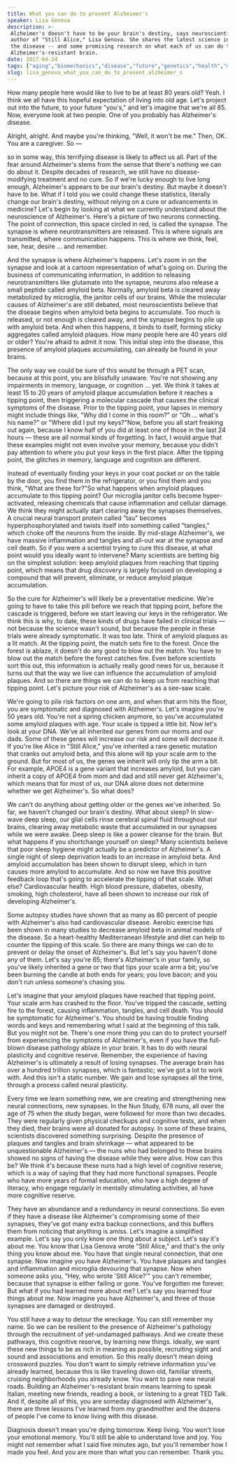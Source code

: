 ```yaml
---
title: What you can do to prevent Alzheimer's
speaker: Lisa Genova
description: >-
 Alzheimer's doesn't have to be your brain's destiny, says neuroscientist and
 author of "Still Alice," Lisa Genova. She shares the latest science investigating
 the disease -- and some promising research on what each of us can do to build an
 Alzheimer's-resistant brain.
date: 2017-04-24
tags: ["aging","biomechanics","disease","future","genetics","health","medical-research","mental-health","alzheimers","mind","science","neuroscience"]
slug: lisa_genova_what_you_can_do_to_prevent_alzheimer_s
---
```


How many people here would like to live to be at least 80 years old? Yeah. I think we all
have this hopeful expectation of living into old age. Let's project out into the future,
to your future "you's," and let's imagine that we're all 85. Now, everyone look at two
people. One of you probably has Alzheimer's disease.

Alright, alright. And maybe you're thinking, "Well, it won't be me." Then, OK. You are a
caregiver. So —

so in some way, this terrifying disease is likely to affect us all. Part of the fear around
Alzheimer's stems from the sense that there's nothing we can do about it. Despite decades
of research, we still have no disease-modifying treatment and no cure. So if we're lucky
enough to live long enough, Alzheimer's appears to be our brain's destiny. But maybe it
doesn't have to be. What if I told you we could change these statistics, literally change
our brain's destiny, without relying on a cure or advancements in medicine? Let's begin by
looking at what we currently understand about the neuroscience of Alzheimer's. Here's a
picture of two neurons connecting. The point of connection, this space circled in red, is
called the synapse. The synapse is where neurotransmitters are released. This is where
signals are transmitted, where communication happens. This is where we think, feel, see,
hear, desire ... and remember.

And the synapse is where Alzheimer's happens. Let's zoom in on the synapse and look at a
cartoon representation of what's going on. During the business of communicating
information, in addition to releasing neurotransmitters like glutamate into the synapse,
neurons also release a small peptide called amyloid beta. Normally, amyloid beta is
cleared away metabolized by microglia, the janitor cells of our brains. While the
molecular causes of Alzheimer's are still debated, most neuroscientists believe that the
disease begins when amyloid beta begins to accumulate. Too much is released, or not enough
is cleared away, and the synapse begins to pile up with amyloid beta. And when this
happens, it binds to itself, forming sticky aggregates called amyloid plaques. How many
people here are 40 years old or older? You're afraid to admit it now. This initial step
into the disease, this presence of amyloid plaques accumulating, can already be found in
your brains.

The only way we could be sure of this would be through a PET scan, because at this point,
you are blissfully unaware. You're not showing any impairments in memory, language, or
cognition ... yet. We think it takes at least 15 to 20 years of amyloid plaque
accumulation before it reaches a tipping point, then triggering a molecular cascade that
causes the clinical symptoms of the disease. Prior to the tipping point, your lapses in
memory might include things like, "Why did I come in this room?" or "Oh ... what's his
name?" or "Where did I put my keys?"Now, before you all start freaking out again, because
I know half of you did at least one of those in the last 24 hours — these are all normal
kinds of forgetting. In fact, I would argue that these examples might not even involve
your memory, because you didn't pay attention to where you put your keys in the first
place. After the tipping point, the glitches in memory, language and cognition are
different.

Instead of eventually finding your keys in your coat pocket or on the table by the door,
you find them in the refrigerator, or you find them and you think, "What are these for?"So
what happens when amyloid plaques accumulate to this tipping point? Our microglia janitor
cells become hyper-activated, releasing chemicals that cause inflammation and cellular
damage. We think they might actually start clearing away the synapses themselves. A
crucial neural transport protein called "tau" becomes hyperphosphorylated and twists
itself into something called "tangles," which choke off the neurons from the inside. By
mid-stage Alzheimer's, we have massive inflammation and tangles and all-out war at the
synapse and cell death. So if you were a scientist trying to cure this disease, at what
point would you ideally want to intervene? Many scientists are betting big on the simplest
solution: keep amyloid plaques from reaching that tipping point, which means that drug
discovery is largely focused on developing a compound that will prevent, eliminate, or
reduce amyloid plaque accumulation.

So the cure for Alzheimer's will likely be a preventative medicine. We're going to have to
take this pill before we reach that tipping point, before the cascade is triggered, before
we start leaving our keys in the refrigerator. We think this is why, to date, these kinds
of drugs have failed in clinical trials — not because the science wasn't sound, but
because the people in these trials were already symptomatic. It was too late. Think of
amyloid plaques as a lit match. At the tipping point, the match sets fire to the forest.
Once the forest is ablaze, it doesn't do any good to blow out the match. You have to blow
out the match before the forest catches fire. Even before scientists sort this out, this
information is actually really good news for us, because it turns out that the way we live
can influence the accumulation of amyloid plaques. And so there are things we can do to
keep us from reaching that tipping point. Let's picture your risk of Alzheimer's as a
see-saw scale.

We're going to pile risk factors on one arm, and when that arm hits the floor, you are
symptomatic and diagnosed with Alzheimer's. Let's imagine you're 50 years old. You're not
a spring chicken anymore, so you've accumulated some amyloid plaques with age. Your scale
is tipped a little bit. Now let's look at your DNA. We've all inherited our genes from our
moms and our dads. Some of these genes will increase our risk and some will decrease it.
If you're like Alice in "Still Alice," you've inherited a rare genetic mutation that
cranks out amyloid beta, and this alone will tip your scale arm to the ground. But for
most of us, the genes we inherit will only tip the arm a bit. For example, APOE4 is a gene
variant that increases amyloid, but you can inherit a copy of APOE4 from mom and dad and
still never get Alzheimer's, which means that for most of us, our DNA alone does not
determine whether we get Alzheimer's. So what does?

We can't do anything about getting older or the genes we've inherited. So far, we haven't
changed our brain's destiny. What about sleep? In slow-wave deep sleep, our glial cells
rinse cerebral spinal fluid throughout our brains, clearing away metabolic waste that
accumulated in our synapses while we were awake. Deep sleep is like a power cleanse for
the brain. But what happens if you shortchange yourself on sleep? Many scientists believe
that poor sleep hygiene might actually be a predictor of Alzheimer's. A single night of
sleep deprivation leads to an increase in amyloid beta. And amyloid accumulation has been
shown to disrupt sleep, which in turn causes more amyloid to accumulate. And so now we
have this positive feedback loop that's going to accelerate the tipping of that scale. What
else? Cardiovascular health. High blood pressure, diabetes, obesity, smoking, high
cholesterol, have all been shown to increase our risk of developing Alzheimer's.

Some autopsy studies have shown that as many as 80 percent of people with Alzheimer's also
had cardiovascular disease. Aerobic exercise has been shown in many studies to decrease
amyloid beta in animal models of the disease. So a heart-healthy Mediterranean lifestyle
and diet can help to counter the tipping of this scale. So there are many things we can do
to prevent or delay the onset of Alzheimer's. But let's say you haven't done any of them.
Let's say you're 65; there's Alzheimer's in your family, so you've likely inherited a gene
or two that tips your scale arm a bit; you've been burning the candle at both ends for
years; you love bacon; and you don't run unless someone's chasing you.

Let's imagine that your amyloid plaques have reached that tipping point. Your scale arm
has crashed to the floor. You've tripped the cascade, setting fire to the forest, causing
inflammation, tangles, and cell death. You should be symptomatic for Alzheimer's. You
should be having trouble finding words and keys and remembering what I said at the
beginning of this talk. But you might not be. There's one more thing you can do to protect
yourself from experiencing the symptoms of Alzheimer's, even if you have the full-blown
disease pathology ablaze in your brain. It has to do with neural plasticity and cognitive
reserve. Remember, the experience of having Alzheimer's is ultimately a result of losing
synapses. The average brain has over a hundred trillion synapses, which is fantastic;
we've got a lot to work with. And this isn't a static number. We gain and lose synapses
all the time, through a process called neural plasticity.

Every time we learn something new, we are creating and strengthening new neural
connections, new synapses. In the Nun Study, 678 nuns, all over the age of 75 when the
study began, were followed for more than two decades. They were regularly given physical
checkups and cognitive tests, and when they died, their brains were all donated for
autopsy. In some of these brains, scientists discovered something surprising. Despite the
presence of plaques and tangles and brain shrinkage — what appeared to be unquestionable
Alzheimer's — the nuns who had belonged to these brains showed no signs of having the
disease while they were alive. How can this be? We think it's because these nuns had a high
level of cognitive reserve, which is a way of saying that they had more functional
synapses. People who have more years of formal education, who have a high degree of
literacy, who engage regularly in mentally stimulating activities, all have more cognitive
reserve.

They have an abundance and a redundancy in neural connections. So even if they have a
disease like Alzheimer's compromising some of their synapses, they've got many extra
backup connections, and this buffers them from noticing that anything is amiss. Let's
imagine a simplified example. Let's say you only know one thing about a subject. Let's say
it's about me. You know that Lisa Genova wrote "Still Alice," and that's the only thing
you know about me. You have that single neural connection, that one synapse. Now imagine
you have Alzheimer's. You have plaques and tangles and inflammation and microglia
devouring that synapse. Now when someone asks you, "Hey, who wrote 'Still Alice?'" you
can't remember, because that synapse is either failing or gone. You've forgotten me
forever. But what if you had learned more about me? Let's say you learned four things about
me. Now imagine you have Alzheimer's, and three of those synapses are damaged or
destroyed.

You still have a way to detour the wreckage. You can still remember my name. So we can be
resilient to the presence of Alzheimer's pathology through the recruitment of
yet-undamaged pathways. And we create these pathways, this cognitive reserve, by learning
new things. Ideally, we want these new things to be as rich in meaning as possible,
recruiting sight and sound and associations and emotion. So this really doesn't mean doing
crossword puzzles. You don't want to simply retrieve information you've already learned,
because this is like traveling down old, familiar streets, cruising neighborhoods you
already know. You want to pave new neural roads. Building an Alzheimer's-resistant brain
means learning to speak Italian, meeting new friends, reading a book, or listening to a
great TED Talk. And if, despite all of this, you are someday diagnosed with Alzheimer's,
there are three lessons I've learned from my grandmother and the dozens of people I've
come to know living with this disease.

Diagnosis doesn't mean you're dying tomorrow. Keep living. You won't lose your emotional
memory. You'll still be able to understand love and joy. You might not remember what I
said five minutes ago, but you'll remember how I made you feel. And you are more than what
you can remember. Thank you.

<!--
ad_duration=3.33
comment_count=89
event="TED2017"
external_start_time=0
has_talk_citation=0
intro_duration=11.82
is_subtitle_required="False"
is_talk_featured="True"
language="en"
language_swap="False"
native_language="en"
number_of_related_talks=6
number_of_speakers=1
number_of_subtitled_videos=31
number_of_tags=12
number_of_talk_download_languages=31
number_of_talk_more_resources=1
number_of_talk_recommendations=1
number_of_talks_take_actions=1
post_ad_duration=0.83
published_timestamp="2017-04-28 17:07:37"
recording_date="2017-04-24"
speaker_description="Neuroscientist, novelist"
speaker_is_published=1
speaker_name="Lisa Genova"
talk_name="What you can do to prevent Alzheimer's"
talk_recommendations_blurb="Check out these extra resources on the science of Alzheimer's, curated by Lisa Genova."
talks_tags=["aging","biomechanics","disease","future","genetics","health","medical-research","mental-health","alzheimers","mind","science","neuroscience"]
url_audio="https://download.ted.com/talks/LisaGenova_2017.mp3?apikey=acme-roadrunner"
url_photo_speaker="https://pe.tedcdn.com/images/ted/0916152261669df12261844c0092d92ae819fb03_254x191.jpg"
url_photo_talk="https://s3.amazonaws.com/talkstar-photos/uploads/94a1102c-2d56-4ac6-90c0-e92c32d2f70b/LisaGenova_2017-embed.jpg"
url_webpage="https://www.ted.com/talks/lisa_genova_what_you_can_do_to_prevent_alzheimer_s"
video_type_name="TED Stage Talk"
-->
